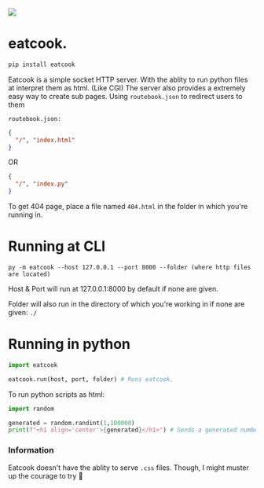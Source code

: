 <img src="https://u.cubeupload.com/ihavecandy/eatcook.png">

# eatcook.
```python
pip install eatcook
```

Eatcook is a simple socket HTTP server. With the ablity to run python files at interpret them as html. (Like CGI)
The server also provides a extremely easy way to create sub pages. Using `routebook.json` to redirect users to them

`routebook.json:`
```json
{
  "/", "index.html"  
}
```
OR 
```json
{
  "/", "index.py"
}
```

To get 404 page, place a file named `404.html` in the folder in which you're running in.
# Running at CLI
```
py -m eatcook --host 127.0.0.1 --port 8000 --folder (where http files are located)
```
Host & Port will run at 127.0.0.1:8000 by default if none are given.

Folder will also run in the directory of which you're working in if none are given: `./`

# Running in python
```py
import eatcook

eatcook.run(host, port, folder) # Runs eatcook.
```

To run python scripts as html:
```py
import random

generated = random.randint(1,100000)
print(f"<h1 align='center'>{generated}</h1>") # Sends a generated number to client's browser.
```

### Information
Eatcook doesn't have the ablity to serve `.css` files. Though, I might muster up the courage to try 👀

